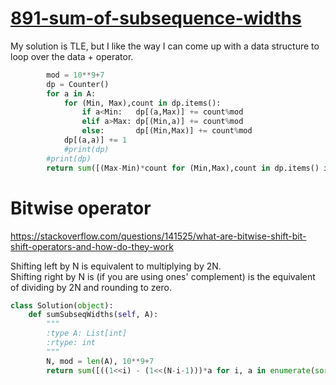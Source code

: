 # [891-sum-of-subsequence-widths](https://leetcode.com/problems/sum-of-subsequence-widths/)

My solution is TLE, but I like the way I can come up with a data structure to loop over the data + operator.

```python
        mod = 10**9+7
        dp = Counter()
        for a in A:
            for (Min, Max),count in dp.items():
                if a<Min:   dp[(a,Max)] += count%mod
                elif a>Max: dp[(Min,a)] += count%mod
                else:       dp[(Min,Max)] += count%mod
            dp[(a,a)] += 1
            #print(dp)
        #print(dp)
        return sum([(Max-Min)*count for (Min,Max),count in dp.items() if Min!=Max])%mod
```

# Bitwise operator

https://stackoverflow.com/questions/141525/what-are-bitwise-shift-bit-shift-operators-and-how-do-they-work

Shifting left by N is equivalent to multiplying by 2N.   
Shifting right by N is (if you are using ones' complement) is the equivalent of dividing by 2N and rounding to zero.   

```python
class Solution(object):
    def sumSubseqWidths(self, A):
        """
        :type A: List[int]
        :rtype: int
        """
        N, mod = len(A), 10**9+7
        return sum([((1<<i) - (1<<(N-i-1)))*a for i, a in enumerate(sorted(A))])%mod
```

